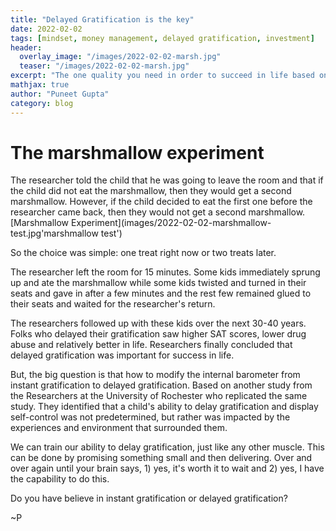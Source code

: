 ```yaml
---
title: "Delayed Gratification is the key"
date: 2022-02-02
tags: [mindset, money management, delayed gratification, investment]
header:
  overlay_image: "/images/2022-02-02-marsh.jpg"
  teaser: "/images/2022-02-02-marsh.jpg"
excerpt: "The one quality you need in order to succeed in life based on science"
mathjax: true
author: "Puneet Gupta"
category: blog
---
```


# The marshmallow experiment

The researcher told the child that he was going to leave the room and that if the child did not eat the marshmallow, then they would get a second marshmallow. However, if the child decided to eat the first one before the researcher came back, then they would not get a second marshmallow.
[Marshmallow Experiment](images/2022-02-02-marshmallow-test.jpg'marshmallow test')

So the choice was simple: one treat right now or two treats later.

The researcher left the room for 15 minutes. Some kids immediately sprung up and ate the marshmallow while some kids twisted and turned in their seats and gave in after a few minutes and the rest few remained glued to their seats and waited for the researcher's return.

The researchers followed up with these kids over the next 30-40 years. Folks who delayed their gratification saw higher SAT scores, lower drug abuse and relatively better in life. Researchers finally concluded that delayed gratification was important for success in life.

But, the big question is that how to modify the internal barometer from instant gratification to delayed gratification. Based on another study from the Researchers at the University of Rochester who replicated the same study. They identified that a child's ability to delay gratification and display self-control was not predetermined, but rather was impacted by the experiences and environment that surrounded them.

We can train our ability to delay gratification, just like any other muscle. This can be done by promising something small and then delivering. Over and over again until your brain says, 1) yes, it's worth it to wait and 2) yes, I have the capability to do this.

Do you have believe in instant gratification or delayed gratification?

~P
